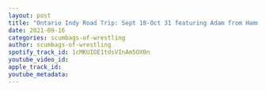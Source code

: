 ```yaml
---
layout: post
title: "Ontario Indy Road Trip: Sept 18-Oct 31 featuring Adam from Hammerlock Pure Wrestling"
date: 2021-09-16
categories: scumbags-of-wrestling
author: scumbags-of-wrestling
spotify_track_id: 1cMKUIOE1tdsVInAm5OX0n
youtube_video_id: 
apple_track_id: 
youtube_metadata: 
---
```

